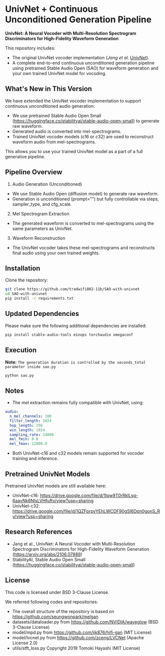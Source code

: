 
# UnivNet + Continuous Unconditioned Generation Pipeline

**UnivNet: A Neural Vocoder with Multi-Resolution Spectrogram Discriminators for High-Fidelity Waveform Generation**

This repository includes:

- The original UnivNet vocoder implementation (*Jang et al.* [UnivNet](https://arxiv.org/abs/2106.07889)).
- A complete end-to-end continuous unconditioned generation pipeline using pretrained Stable Audio Open (SAO) for waveform generation and your own trained UnivNet model for vocoding.

## What's New in This Version

We have extended the UnivNet vocoder implementation to support continuous unconditioned audio generation:

- We use pretrained Stable Audio Open Small (https://huggingface.co/stabilityai/stable-audio-open-small) to generate raw waveform.
- Generated audio is converted into mel-spectrograms.
- Trained UnivNet vocoder models (c16 or c32) are used to reconstruct waveform audio from mel-spectrograms.

This allows you to use your trained UnivNet model as a part of a full generative pipeline.

## Pipeline Overview

1. Audio Generation (Unconditioned)  
- We use Stable Audio Open (diffusion model) to generate raw waveform.  
- Generation is unconditioned (prompt="") but fully controllable via steps, sampler_type, and cfg_scale.

2. Mel Spectrogram Extraction  
- The generated waveform is converted to mel-spectrograms using the same parameters as UnivNet.

3. Waveform Reconstruction  
- The UnivNet vocoder takes these mel-spectrograms and reconstructs final audio using your own trained weights.

## Installation

Clone the repository:

```bash
git clone https://github.com/tradwifi802-11b/SAO-with-univnet
cd SAO-with-univnet
pip install -r requirements.txt
```

## Updated Dependencies

Please make sure the following additional dependencies are installed:

```bash
pip install stable-audio-tools einops torchaudio omegaconf
```

## Execution

**Note:** `The generation duration is controlled by the seconds_total parameter inside sao.py`
```bash
python sao.py
```

## Notes

- The mel extraction remains fully compatible with UnivNet, using:

```yaml
audio:
  n_mel_channels: 100
  filter_length: 1024
  hop_length: 256
  win_length: 1024
  sampling_rate: 24000
  mel_fmin: 0.0
  mel_fmax: 12000.0
```

- Both UnivNet-c16 and c32 models remain supported for vocoder training and inference.

## Pretrained UnivNet Models

Pretrained UnivNet models are still available here:

- UnivNet-c16: https://drive.google.com/file/d/1Iqw9T0rRklLsg-6aayNk6NlsLVHfuftv/view?usp=sharing
- UnivNet-c32: https://drive.google.com/file/d/1QZFprpvYEhLWCDF90gSl6Dpn0gonS_Rv/view?usp=sharing

## Research References

- Jang et al., UnivNet: A Neural Vocoder with Multi-Resolution Spectrogram Discriminators for High-Fidelity Waveform Generation (https://arxiv.org/abs/2106.07889)
- StabilityAI, Stable Audio Open Small (https://huggingface.co/stabilityai/stable-audio-open-small)

## License

This code is licensed under BSD 3-Clause License.

We referred following codes and repositories:

- The overall structure of the repository is based on https://github.com/seungwonpark/melgan
- datasets/dataloader.py from https://github.com/NVIDIA/waveglow (BSD 3-Clause License)
- model/mpd.py from https://github.com/jik876/hifi-gan (MIT License)
- model/lvcnet.py from https://github.com/zceng/LVCNet (Apache License 2.0)
- utils/stft_loss.py Copyright 2019 Tomoki Hayashi (MIT License)